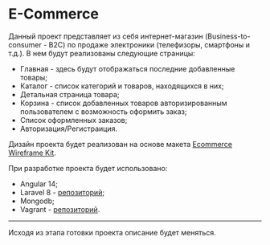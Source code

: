 # E-Commerce

Данный проект представляет из себя интернет-магазин (Business-to-consumer - B2C) по продаже электроники (телефизоры, смартфоны и т.д.). В нем будут реализованы следующие страницы:  

- Главная - здесь будут отображаться последние добавленные товары;
- Каталог - список категорий и товаров, находящихся в них;
- Детальная страница товара;
- Корзина - список добавленных товаров авторизированным пользователем с возможность оформить заказ;
- Список оформленных заказов;
- Авторизация/Регистраиция.

Дизайн проекта будет реализован на основе макета [Ecommerce Wireframe Kit](https://www.figma.com/community/file/966016571279781800).

При разработке проекта будет использовано:

- Angular 14;
- Laravel 8 - [репозиторий](https://github.com/TicTac705/shop-backend);
- Mongodb;
- Vagrant - [репозиторий](https://github.com/TicTac705/dev-box).

---

Исходя из этапа готовки проекта описание будет меняться.
